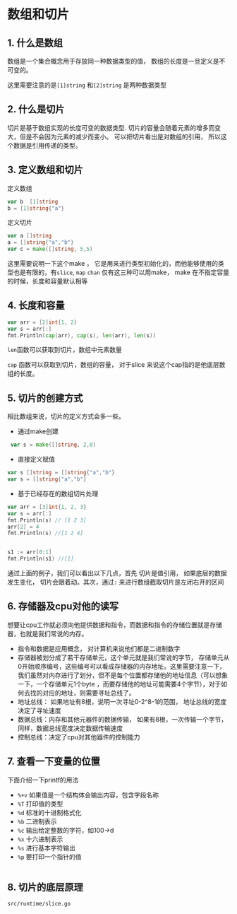 # 数组和切片



## 1. 什么是数组

数组是一个集合概念用于存放同一种数据类型的值， 数组的长度是一旦定义是不可变的。

这里需要注意的是`[1]string` 和`[2]string` 是两种数据类型



## 2. 什么是切片

切片是基于数组实现的长度可变的数据类型. 切片的容量会随着元素的增多而变大，但是不会因为元素的减少而变小。 可以把切片看出是对数组的引用， 所以这个数据是引用传递的类型。





## 3. 定义数组和切片

定义数组

```go
var b  [1]string
b = [1]string{"a"}
```



定义切片

```go
var a []string
a = []string{"a","b"}
var c = make([]string, 5,5)
```

这里需要说明一下这个make ， 它是用来进行类型初始化的，而他能够使用的类型也是有限的，有`slice`, `map` `chan` 仅有这三种可以用make， make 在不指定容量的时候，长度和容量默认相等

## 4. 长度和容量

```go
var arr = [2]int{1, 2}
var s = arr[:]
fmt.Println(cap(arr), cap(s), len(arr), len(s))
```

`len`函数可以获取到切片，数组中元素数量

`cap` 函数可以获取到切片，数组的容量， 对于slice 来说这个cap指的是他底层数组的长度。





## 5. 切片的创建方式

相比数组来说，切片的定义方式会多一些。

* 通过make创建

 ```go
  var s = make([]string, 2,8)
 ```

* 直接定义赋值

```go
var s []string = []string{"a","b"}
var s = []string{"a","b"}
```

* 基于已经存在的数组切片处理

```go
var arr = [3]int{1, 2, 3}
var s = arr[:]
fmt.Println(s) // [1 2 3]
arr[2] = 4
fmt.Println(s) //[1 2 4]


s1 := arr[0:1]
fmt.Println(s1) //[1]
```

通过上面的例子，我们可以看出以下几点，首先 切片是值引用， 如果底层的数据发生变化， 切片会跟着动。其次，通过`:` 来进行数组截取切片是左闭右开的区间









## 6. 存储器及cpu对他的读写

想要让cpu工作就必须向他提供数据和指令，而数据和指令的存储位置就是存储器，也就是我们常说的内存。

* 指令和数据是应用概念， 对计算机来说他们都是二进制数字
* 存储器被划分成了若干存储单元，这个单元就是我们常说的字节， 存储单元从0开始顺序编号，这些编号可以看成存储器的内存地址。这里需要注意一下，我们虽然对内存进行了划分，但不是每个位置都存储他的地址信息（可以想象一下，一个存储单元1个byte ，而要存储他的地址可能需要4个字节），对于如何去找的对应的地址，则需要寻址总线了。
* 地址总线： 如果地址有8根，说明一次寻址0-2^8-1的范围， 地址总线的宽度决定了寻址速度
* 数据总线：内存和其他元器件的数据传输， 如果有8根，一次传输一个字节，同样，数据总线宽度决定数据传输速度
* 控制总线：决定了cpu对其他器件的控制能力







## 7. 查看一下变量的位置



下面介绍一下printf的用法

* `%+v` 如果值是一个结构体会输出内容，包含字段名称
* `%T` 打印值的类型
* `%d`  标准的十进制格式化
* `%b` 二进制表示
* `%c` 输出给定整数的字符，如100->d
* `%x` 十六进制表示
* `%s` 进行基本字符输出
* `%p` 要打印一个指针的值

```go
```





## 8. 切片的底层原理

`src/runtime/slice.go`





